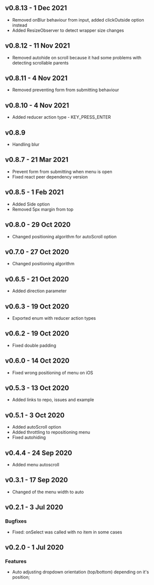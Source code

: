## v0.8.13 - 1 Dec 2021
- Removed onBlur behaviour from input, added clickOutside option instead
- Added ResizeObserver to detect wrapper size changes

## v0.8.12 - 11 Nov 2021
- Removed autohide on scroll because it had some problems with detecting scrollable parents

## v0.8.11 - 4 Nov 2021
- Removed preventing form from submitting behaviour

## v0.8.10 - 4 Nov 2021
- Added reducer action type - KEY_PRESS_ENTER

## v0.8.9
- Handling blur

## v0.8.7 - 21 Mar 2021
- Prevent form from submitting when menu is open
- Fixed react peer dependency version

## v0.8.5 - 1 Feb 2021
- Added Side option
- Removed 5px margin from top

## v0.8.0 - 29 Oct 2020
- Changed positioning algorithm for autoScroll option

## v0.7.0 - 27 Oct 2020
- Changed positioning algorithm

## v0.6.5 - 21 Oct 2020
- Added direction parameter

## v0.6.3 - 19 Oct 2020
- Exported enum with reducer action types

## v0.6.2 - 19 Oct 2020
- Fixed double padding

## v0.6.0 - 14 Oct 2020
- Fixed wrong positioning of menu on iOS

## v0.5.3 - 13 Oct 2020
- Added links to repo, issues and example

## v0.5.1 - 3 Oct 2020
- Added autoScroll option
- Added throttling to repositioning menu
- Fixed autohiding

## v0.4.4 - 24 Sep 2020
- Added menu autoscroll

## v0.3.1 - 17 Sep 2020
- Changed of the menu width to auto

## v0.2.1 - 3 Jul 2020
### Bugfixes
- Fixed: onSelect was called with no item in some cases

## v0.2.0 - 1 Jul 2020
### Features
- Auto adjusting dropdown orientation (top/bottom) depending on it's position;
